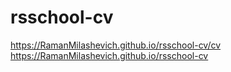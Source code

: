 # rsschool-cv
https://RamanMilashevich.github.io/rsschool-cv/cv
https://RamanMilashevich.github.io/rsschool-cv